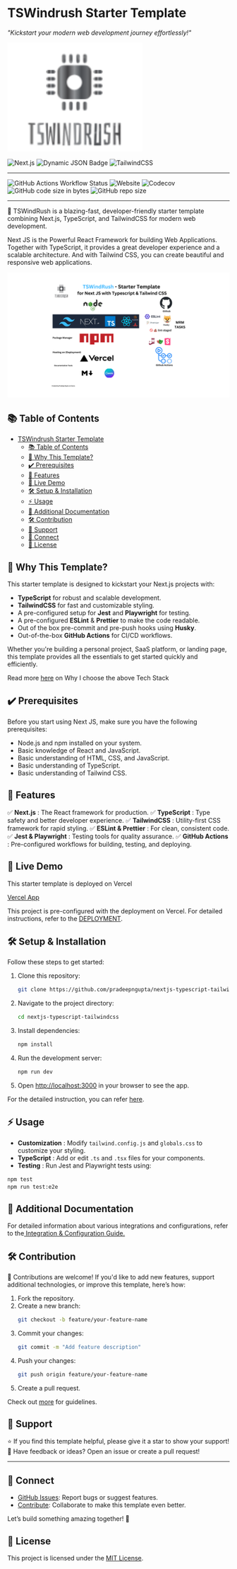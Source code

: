 # TSWindrush Starter Template

_"Kickstart your modern web development journey effortlessly!"_

![TSWindRush Stack](./assets/ts-windrush.svg)

![Next.js](https://img.shields.io/badge/Next.js-v15.1.4-blue) ![Dynamic JSON Badge](https://img.shields.io/badge/dynamic/json?url=https%3A%2F%2Ftsw-ind-rush-pradeepnguptas-projects.vercel.app%2Fapi%2Fversion&query=typescript&label=TypeScript) ![TailwindCSS](https://img.shields.io/badge/TailwindCSS-v3.4.17-green)

---

![GitHub Actions Workflow Status](https://img.shields.io/github/actions/workflow/status/pradeepngupta/tswindrush/ci.yml) ![Website](https://img.shields.io/website?url=https%3A%2F%2Ftsw-ind-rush-pradeepnguptas-projects.vercel.app%2F) ![Codecov](https://img.shields.io/codecov/c/github/pradeepngupta/tswindrush) ![GitHub code size in bytes](https://img.shields.io/github/languages/code-size/pradeepngupta/tswindrush) ![GitHub repo size](https://img.shields.io/github/repo-size/pradeepngupta/tswindrush)

---

🚀 TSWindRush is a blazing-fast, developer-friendly starter template combining Next.js, TypeScript, and TailwindCSS for modern web development.

Next JS is the Powerful React Framework for building Web Applications. Together with TypeScript, it provides a great developer experience and a scalable architecture. And with Tailwind CSS, you can create beautiful and responsive web applications.

![Tech Stack](./assets/tech-stack.png)

## 📚 Table of Contents

- [TSWindrush Starter Template](#tswindrush-starter-template)
  - [📚 Table of Contents](#-table-of-contents)
  - [🎯 Why This Template?](#-why-this-template)
  - [✔️ Prerequisites](#️-prerequisites)
  - [🌟 Features](#-features)
  - [🚀 Live Demo](#-live-demo)
  - [🛠️ Setup \& Installation](#️-setup--installation)
  - [⚡ Usage](#-usage)
  - [🔗 Additional Documentation](#-additional-documentation)
  - [🛠️ Contribution](#️-contribution)
  - [🌟 Support](#-support)
  - [🔗 Connect](#-connect)
  - [📄 License](#-license)

## 🎯 Why This Template?

This starter template is designed to kickstart your Next.js projects with:

- **TypeScript** for robust and scalable development.
- **TailwindCSS** for fast and customizable styling.
- A pre-configured setup for **Jest** and **Playwright** for testing.
- A pre-configured **ESLint** & **Prettier** to make the code readable.
- Out of the box pre-commit and pre-push hooks using **Husky**.
- Out-of-the-box **GitHub Actions** for CI/CD workflows.

Whether you're building a personal project, SaaS platform, or landing page, this template provides all the essentials to get started quickly and efficiently.

Read more [here](./docs/TechStack.md) on Why I choose the above Tech Stack

## ✔️ Prerequisites

Before you start using Next JS, make sure you have the following prerequisites:

- Node.js and npm installed on your system.
- Basic knowledge of React and JavaScript.
- Basic understanding of HTML, CSS, and JavaScript.
- Basic understanding of TypeScript.
- Basic understanding of Tailwind CSS.

## 🌟 Features

✅ **Next.js** : The React framework for production. ✅ **TypeScript** : Type safety and better developer experience. ✅ **TailwindCSS** : Utility-first CSS framework for rapid styling. ✅ **ESLint & Prettier** : For clean, consistent code. ✅ **Jest & Playwright** : Testing tools for quality assurance. ✅ **GitHub Actions** : Pre-configured workflows for building, testing, and deploying.

## 🚀 Live Demo

This starter template is deployed on Vercel

[Vercel App](https://tsw-ind-rush-pradeepnguptas-projects.vercel.app/)

This project is pre-configured with the deployment on Vercel. For detailed instructions, refer to the [DEPLOYMENT](./docs/DEPLOYMENT.md).

## 🛠️ Setup & Installation

Follow these steps to get started:

1. Clone this repository:
   ```bash
   git clone https://github.com/pradeepngupta/nextjs-typescript-tailwindcss.git
   ```
2. Navigate to the project directory:
   ```bash
   cd nextjs-typescript-tailwindcss
   ```
3. Install dependencies:
   ```bash
   npm install
   ```
4. Run the development server:
   ```bash
   npm run dev
   ```
5. Open [http://localhost:3000]() in your browser to see the app.

For the detailed instruction, you can refer [here](./docs/NextJS_Default.md).

## ⚡ Usage

- **Customization** : Modify `tailwind.config.js` and `globals.css` to customize your styling.
- **TypeScript** : Add or edit `.ts` and `.tsx` files for your components.
- **Testing** : Run Jest and Playwright tests using:

```bash
npm test
npm run test:e2e
```

## 🔗 Additional Documentation

For detailed information about various integrations and configurations, refer to the[ Integration &amp; Configuration Guide.](./docs/INTEGRATION.md)

## 🛠️ Contribution

🙌 Contributions are welcome! If you'd like to add new features, support additional technologies, or improve this template, here’s how:

1. Fork the repository.
2. Create a new branch:
   ```bash
   git checkout -b feature/your-feature-name
   ```
3. Commit your changes:
   ```bash
   git commit -m "Add feature description"
   ```
4. Push your changes:
   ```bash
   git push origin feature/your-feature-name
   ```
5. Create a pull request.

Check out [more](./docs/CONTRIBUTING.md) for guidelines.

## 🌟 Support

⭐ If you find this template helpful, please give it a star to show your support!  
💬 Have feedback or ideas? Open an issue or create a pull request!

---

## 🔗 Connect

- [GitHub Issues](https://github.com/pradeepngupta/nextjs-typescript-tailwindcss/issues): Report bugs or suggest features.
- [Contribute](https://github.com/pradeepngupta/nextjs-typescript-tailwindcss): Collaborate to make this template even better.

Let’s build something amazing together! 🚀

## 📄 License

This project is licensed under the [MIT License](./LICENSE).
